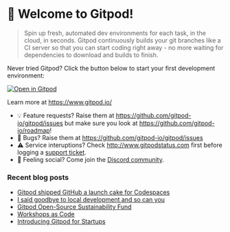 # 👋 Welcome to Gitpod!

> Spin up fresh, automated dev environments for each task, in the cloud, in seconds. Gitpod continuously builds your git branches like a CI server so that you can start coding right away - no more waiting for dependencies to download and builds to finish.

Never tried Gitpod? Click the button below to start your first development environment:

[![Open in Gitpod](https://gitpod.io/button/open-in-gitpod.svg)](https://gitpod.io/#https://github.com/gitpod-io/template-golang-cli)

Learn more at https://www.gitpod.io/

* 💡 Feature requests? Raise them at https://github.com/gitpod-io/gitpod/issues but make sure you look at https://github.com/gitpod-io/roadmap!
* 🐛 Bugs? Raise them at https://github.com/gitpod-io/gitpod/issues
* ⚠️ Service interuptions? Check http://www.gitpodstatus.com first before logging a [support ticket](https://www.gitpod.io/support).
* 🦩 Feeling social? Come join the [Discord community](https://www.gitpod.io/chat).

### Recent blog posts

- [Gitpod shipped GitHub a launch cake for Codespaces](https://www.gitpod.io/blog/cake)
- [I said goodbye to local development and so can you](https://www.gitpod.io/blog/i-said-goodbye-to-local-development-and-so-can-you)
- [Gitpod Open-Source Sustainability Fund](https://www.gitpod.io/blog/gitpod-open-source-sustainability-fund)
- [Workshops as Code](https://www.gitpod.io/blog/workshops-as-code)
- [Introducing Gitpod for Startups](https://www.gitpod.io/blog/gitpod-for-startups)
